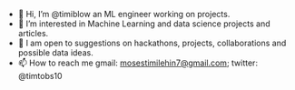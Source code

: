 - 👋 Hi, I’m @timiblow an ML engineer working on projects.
- 👀 I’m interested in Machine Learning and data science projects and articles.
- 🌱 I am open to suggestions on hackathons, projects, collaborations and possible data ideas. 
- 📫 How to reach me gmail: mosestimilehin7@gmail.com; twitter: @timtobs10

<!---
timiblow/timiblow is a ✨ special ✨ repository because its `README.md` (this file) appears on your GitHub profile.
You can click the Preview link to take a look at your changes.
--->
